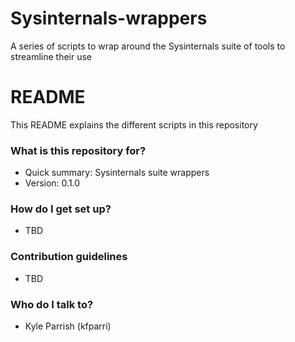 # Sysinternals-wrappers
A series of scripts to wrap around the Sysinternals suite of tools to streamline their use
# README #

This README explains the different scripts in this repository

### What is this repository for? ###

* Quick summary: Sysinternals suite wrappers
* Version: 0.1.0

### How do I get set up? ###
 * TBD
 
### Contribution guidelines ###

* TBD

### Who do I talk to? ###

* Kyle Parrish (kfparri) 

